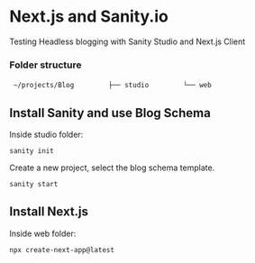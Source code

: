 # Next.js and Sanity.io
Testing Headless blogging with Sanity Studio and Next.js Client

### Folder structure
` ~/projects/Blog`
`        ├── studio`
`        └── web` 

## Install Sanity and use Blog Schema
Inside studio folder:

`sanity init`

Create a new project, select the blog schema template. 

`sanity start`

## Install Next.js
Inside web folder: 

`npx create-next-app@latest`

